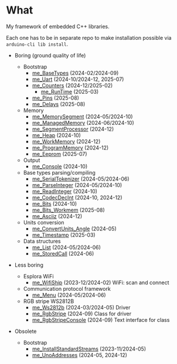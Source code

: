 # What

My framework of embedded C++ libraries.

Each one has to be in separate repo to make installation possible
via `arduino-cli lib install`.

* Boring (ground quality of life)
  * Bootstrap
    * [me_BaseTypes][me_BaseTypes] (2024-02/2024-09)
    * [me_Uart][me_Uart] (2024-10/2024-12, 2025-07)
    * [me_Counters][me_Counters] (2024-12/2025-02)
      * [me_RunTime][me_RunTime] (2025-03)
    * [me_Pins][me_Pins] (2025-08)
    * [me_Delays][me_Delays] (2025-08)
  * Memory
    * [me_MemorySegment][me_MemorySegment] (2024-05/2024-10)
    * [me_ManagedMemory][me_ManagedMemory] (2024-06/2024-10)
    * [me_SegmentProcessor][me_SegmentProcessor] (2024-12)
    * [me_Heap][me_Heap] (2024-10)
    * [me_WorkMemory][me_WorkMemory] (2024-12)
    * [me_ProgramMemory][me_ProgramMemory] (2024-12)
    * [me_Eeprom][me_Eeprom] (2025-07)
  * Output
    * [me_Console][me_Console] (2024-10)
  * Base types parsing/compiling
    * [me_SerialTokenizer][me_SerialTokenizer] (2024-05/2024-06)
    * [me_ParseInteger][me_ParseInteger] (2024-05/2024-10)
    * [me_ReadInteger][me_ReadInteger] (2024-10)
    * [me_CodecDecInt][me_CodecDecInt] (2024-10, 2024-12)
    * [me_Bits][me_Bits] (2024-10)
    * [me_Bits_Workmem][me_Bits_Workmem] (2025-08)
    * [me_Asciiz][me_Asciiz] (2024-12)
  * Units conversion
    * [me_ConvertUnits_Angle][me_ConvertUnits_Angle] (2024-05)
    * [me_Timestamp][me_Timestamp] (2025-03)
  * Data structures
    * [me_List][me_List] (2024-05/2024-06)
    * [me_StoredCall][me_StoredCall] (2024-06)

* Less boring
  * Esplora WiFi
    * [me_WifiShip][me_WifiShip] (2023-12/2024-02) WiFi: scan and connect
  * Communication protocol framework
    * [me_Menu][me_Menu] (2024-05/2024-06)
  * RGB stripe WS2812B
    * [me_Ws2812b][me_Ws2812b] (2024-03/2024-05) Driver
    * [me_RgbStripe][me_RgbStripe] (2024-09) Class for driver
    * [me_RgbStripeConsole][me_RgbStripeConsole] (2024-09) Text interface for class

* Obsolete
  * Bootstrap
    * [me_InstallStandardStreams][me_InstallStandardStreams] (2023-11/2024-05)
    * [me_UnoAddresses][me_UnoAddresses] (2024-05, 2024-12)

[me_BaseTypes]: https://github.com/martin-eden/Embedded-me_BaseTypes
[me_Uart]: https://github.com/martin-eden/Embedded-me_Uart
[me_Counters]: https://github.com/martin-eden/Embedded-me_Counters
[me_RunTime]: https://github.com/martin-eden/Embedded-me_RunTime
[me_Pins]: https://github.com/martin-eden/Embedded-me_Pins
[me_Delays]: https://github.com/martin-eden/Embedded-me_Delays

[me_MemorySegment]: https://github.com/martin-eden/Embedded-me_MemorySegment
[me_ManagedMemory]: https://github.com/martin-eden/Embedded-me_ManagedMemory
[me_SegmentProcessor]: https://github.com/martin-eden/Embedded-me_SegmentProcessor
[me_Heap]: https://github.com/martin-eden/Embedded-me_Heap
[me_WorkMemory]: https://github.com/martin-eden/Embedded-me_WorkMemory
[me_ProgramMemory]: https://github.com/martin-eden/Embedded-me_ProgramMemory
[me_Eeprom]: https://github.com/martin-eden/Embedded-me_Eeprom

[me_Console]: https://github.com/martin-eden/Embedded-me_Console

[me_SerialTokenizer]: https://github.com/martin-eden/Embedded-me_SerialTokenizer
[me_ParseInteger]: https://github.com/martin-eden/Embedded-me_ParseInteger
[me_ReadInteger]: https://github.com/martin-eden/Embedded-me_ReadInteger
[me_CodecDecInt]: https://github.com/martin-eden/Embedded-me_CodecDecInt
[me_Bits]: https://github.com/martin-eden/Embedded-me_Bits
[me_Bits_Workmem]: https://github.com/martin-eden/Embedded-me_Bits_Workmem
[me_Asciiz]: https://github.com/martin-eden/Embedded-me_Asciiz

[me_ConvertUnits_Angle]: https://github.com/martin-eden/Embedded-me_ConvertUnits_Angle
[me_Timestamp]: https://github.com/martin-eden/Embedded-me_Timestamp

[me_List]: https://github.com/martin-eden/Embedded-me_List
[me_StoredCall]: https://github.com/martin-eden/Embedded-me_StoredCall

[me_WifiShip]: https://github.com/martin-eden/Embedded-me_WifiShip
[me_Menu]: https://github.com/martin-eden/Embedded-me_Menu
[me_Ws2812b]: https://github.com/martin-eden/Embedded-me_Ws2812b
[me_RgbStripe]: https://github.com/martin-eden/Embedded-me_RgbStripe
[me_RgbStripeConsole]: https://github.com/martin-eden/Embedded-me_RgbStripeConsole

[me_InstallStandardStreams]: https://github.com/martin-eden/Embedded-me_InstallStandardStreams
[me_UnoAddresses]: https://github.com/martin-eden/Embedded-me_UnoAddresses
